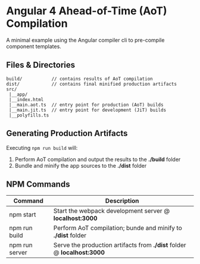 # Angular 4 Ahead-of-Time (AoT) Compilation

A minimal example using the Angular compiler cli to pre-compile component templates.


Files & Directories
-------------------

```
build/           // contains results of AoT compilation
dist/            // contains final minified production artifacts
src/
 |__app/
 |__index.html
 |__main.aot.ts  // entry point for production (AoT) builds
 |__main.jit.ts  // entry point for development (JiT) builds
 |__polyfills.ts
```


Generating Production Artifacts
-------------------------------

Executing `npm run build` will:

1. Perform AoT compilation and output the results to the **./build** folder
2. Bundle and minify the app sources to the **./dist** folder


NPM Commands
------------

|Command|Description|
|---|---|
|npm start|Start the webpack development server @ **localhost:3000**|
|npm run build|Perform AoT compilation; bunde and minify to **./dist** folder|
|npm run server|Serve the production artifacts from **./dist** folder @ **localhost:3000**|
